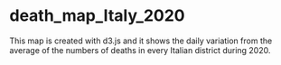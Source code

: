 # death_map_Italy_2020
This map is created with d3.js and it shows the daily variation from the average of the numbers of deaths in every Italian district during 2020.  

